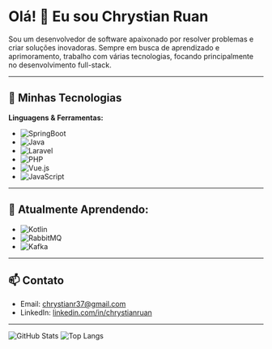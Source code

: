 # Olá! 👋 Eu sou Chrystian Ruan

Sou um desenvolvedor de software apaixonado por resolver problemas e criar soluções inovadoras. Sempre em busca de aprendizado e aprimoramento, trabalho com várias tecnologias, focando principalmente no desenvolvimento full-stack.

---

## 🚀 Minhas Tecnologias

**Linguagens & Ferramentas:**
- ![SpringBoot](https://img.shields.io/badge/SpringBoot-6DB33F?style=for-the-badge&logo=spring&logoColor=white)
- ![Java](https://img.shields.io/badge/Java-007396?style=for-the-badge&logo=java&logoColor=white)
- ![Laravel](https://img.shields.io/badge/Laravel-FF2D20?style=for-the-badge&logo=laravel&logoColor=white)
- ![PHP](https://img.shields.io/badge/PHP-777BB4?style=for-the-badge&logo=php&logoColor=white)
- ![Vue.js](https://img.shields.io/badge/Vue.js-4FC08D?style=for-the-badge&logo=vue.js&logoColor=white)
- ![JavaScript](https://img.shields.io/badge/JavaScript-F7DF1E?style=for-the-badge&logo=javascript&logoColor=black)

---

## 🌱 Atualmente Aprendendo:
- ![Kotlin](https://img.shields.io/badge/Kotlin-0095D5?style=for-the-badge&logo=kotlin&logoColor=white)
- ![RabbitMQ](https://img.shields.io/badge/RabbitMQ-FF6600?style=for-the-badge&logo=rabbitmq&logoColor=white)
- ![Kafka](https://img.shields.io/badge/Kafka-231F20?style=for-the-badge&logo=apache-kafka&logoColor=white)

---

## 📫 Contato

- Email: [chrystianr37@gmail.com](mailto:chrystianr37@gmail.com)
- LinkedIn: [linkedin.com/in/chrystianruan](https://linkedin.com/in/chrystianruan)

---

![GitHub Stats](https://github-readme-stats.vercel.app/api?username=chrystianruan&show_icons=true&theme=radical)
![Top Langs](https://github-readme-stats.vercel.app/api/top-langs/?username=chrystianruan&layout=compact&theme=radical)
